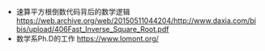- 速算平方根倒数代码背后的数学逻辑
https://web.archive.org/web/20150511044204/http://www.daxia.com/bibis/upload/406Fast_Inverse_Square_Root.pdf
- 数学系Ph.D的工作
https://www.lomont.org/
